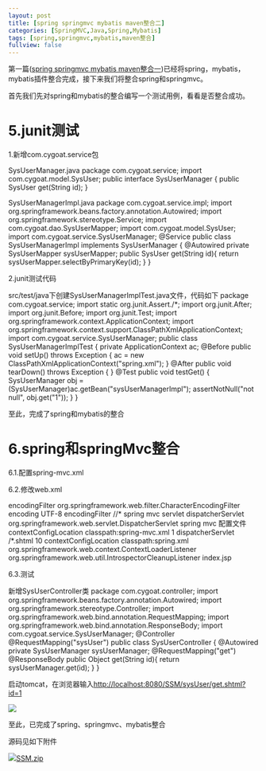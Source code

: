 ```yaml
---
layout: post
title: [spring springmvc mybatis maven整合二]
categories: [SpringMVC,Java,Spring,Mybatis]
tags: [spring,springmvc,mybatis,maven整合]
fullview: false
---
```

第一篇([spring springmvc mybatis maven整合一](http://ctosb.com/article/18599792082944))已经将spring，mybatis，mybatis插件整合完成，接下来我们将整合spring和springmvc。

首先我们先对spring和mybatis的整合编写一个测试用例，看看是否整合成功。

# 5.junit测试

1.新增com.cygoat.service包

SysUserManager.java
package com.cygoat.service; import com.cygoat.model.SysUser; public interface SysUserManager { public SysUser get(String id); }

SysUserManagerImpl.java
package com.cygoat.service.impl; import org.springframework.beans.factory.annotation.Autowired; import org.springframework.stereotype.Service; import com.cygoat.dao.SysUserMapper; import com.cygoat.model.SysUser; import com.cygoat.service.SysUserManager; @Service public class SysUserManagerImpl implements SysUserManager { @Autowired private SysUserMapper sysUserMapper; public SysUser get(String id){ return sysUserMapper.selectByPrimaryKey(id); } }

2.junit测试代码

src/test/java下创建SysUserManagerImplTest.java文件，代码如下
package com.cygoat.service; import static org.junit.Assert./*; import org.junit.After; import org.junit.Before; import org.junit.Test; import org.springframework.context.ApplicationContext; import org.springframework.context.support.ClassPathXmlApplicationContext; import com.cygoat.service.SysUserManager; public class SysUserManagerImplTest { private ApplicationContext ac; @Before public void setUp() throws Exception { ac = new ClassPathXmlApplicationContext("spring.xml"); } @After public void tearDown() throws Exception { } @Test public void testGet() { SysUserManager obj = (SysUserManager)ac.getBean("sysUserManagerImpl"); assertNotNull("not null", obj.get("1")); } }

至此，完成了spring和mybatis的整合

# 6.spring和springMvc整合

6.1.配置spring-mvc.xml
<?xml version="1.0" encoding="UTF-8"?> <beans xmlns="http://www.springframework.org/schema/beans" xmlns:mvc="http://www.springframework.org/schema/mvc" xmlns:xsi="http://www.w3.org/2001/XMLSchema-instance" xmlns:p="http://www.springframework.org/schema/p" xmlns:context="http://www.springframework.org/schema/context" xsi:schemaLocation="http://www.springframework.org/schema/beans http://www.springframework.org/schema/beans/spring-beans-3.1.xsd http://www.springframework.org/schema/context http://www.springframework.org/schema/context/spring-context-3.1.xsd http://www.springframework.org/schema/mvc http://www.springframework.org/schema/mvc/spring-mvc-3.1.xsd"> <!-- 自动扫描controller包下的所有类，使其认为spring mvc的控制器 --> <context:component-scan base-package="com.alan.system.controller" /> <!-- 注解请求映射 --> <bean class="org.springframework.web.servlet.mvc.annotation.DefaultAnnotationHandlerMapping"> <property name="interceptors"> <list> <!-- <ref bean="logNDCInteceptor"/> 日志拦截器，这是你自定义的拦截器 <ref bean="myRequestHelperInteceptor"/> RequestHelper拦截器，这是你自定义的拦截器 <ref bean="myPermissionsInteceptor"/> 权限拦截器，这是你自定义的拦截器 <ref bean="myUserInfoInteceptor"/> 用户信息拦截器，这是你自定义的拦截器 --> </list> </property> </bean> <bean class="org.springframework.web.servlet.mvc.annotation.AnnotationMethodHandlerAdapter"> <property name="messageConverters"> <list> <ref bean="byteArray_hmc" /> <ref bean="string_hmc" /> <ref bean="resource_hmc" /> <ref bean="source_hmc" /> <ref bean="xmlAwareForm_hmc" /> <ref bean="jaxb2RootElement_hmc" /> <ref bean="jackson_hmc" /> </list> </property> </bean> <bean id="byteArray_hmc" class="org.springframework.http.converter.ByteArrayHttpMessageConverter" /><!-- 处理.. --> <bean id="string_hmc" class="org.springframework.http.converter.StringHttpMessageConverter" /><!-- 处理.. --> <bean id="resource_hmc" class="org.springframework.http.converter.ResourceHttpMessageConverter" /><!-- 处理.. --> <bean id="source_hmc" class="org.springframework.http.converter.xml.SourceHttpMessageConverter" /><!-- 处理.. --> <bean id="xmlAwareForm_hmc" class="org.springframework.http.converter.xml.XmlAwareFormHttpMessageConverter" /><!-- 处理.. --> <bean id="jaxb2RootElement_hmc" class="org.springframework.http.converter.xml.Jaxb2RootElementHttpMessageConverter" /><!-- 处理.. --> <bean id="jackson_hmc" class="org.springframework.http.converter.json.MappingJacksonHttpMessageConverter" /><!-- 处理json--> <!-- 避免IE执行AJAX时,返回JSON出现下载文件 --> <!-- <bean id="mappingJacksonHttpMessageConverter" class="org.springframework.http.converter.json.MappingJacksonHttpMessageConverter"> <property name="supportedMediaTypes"> <list> <value>text/html;charset=UTF-8</value> </list> </property> </bean> --> <!-- 启动Spring MVC的注解功能，完成请求和注解POJO的映射 --> <!-- <bean class="org.springframework.web.servlet.mvc.annotation.AnnotationMethodHandlerAdapter"> <property name="messageConverters"> <list> <ref bean="mappingJacksonHttpMessageConverter" />json转换器 </list> </property> </bean> --> <!-- 对模型视图名称的解析，即在模型视图名称添加前后缀 --> <bean class="org.springframework.web.servlet.view.InternalResourceViewResolver"> <property name="prefix" value="/jsp/" /> <property name="suffix" value=".jsp" /> </bean> <!-- json转换器 --> <!-- <bean id="jsonConverter" class="org.springframework.http.converter.json.MappingJacksonHttpMessageConverter"> <property name="supportedMediaTypes" value="application/json" /> </bean> --> </beans>

6.2.修改web.xml
<?xml version="1.0" encoding="UTF-8"?> <web-app version="2.5" xmlns="http://java.sun.com/xml/ns/javaee" xmlns:xsi="http://www.w3.org/2001/XMLSchema-instance" xsi:schemaLocation="http://java.sun.com/xml/ns/javaee http://java.sun.com/xml/ns/javaee/web-app_2_5.xsd"> <!-- 编码过滤器 --> <filter> <filter-name>encodingFilter</filter-name> <filter-class>org.springframework.web.filter.CharacterEncodingFilter</filter-class> <init-param> <param-name>encoding</param-name> <param-value>UTF-8</param-value> </init-param> </filter> <filter-mapping> <filter-name>encodingFilter</filter-name> <url-pattern>//*</url-pattern> </filter-mapping> <!-- Spring MVC servlet --> <servlet> <description>spring mvc servlet</description> <servlet-name>dispatcherServlet</servlet-name> <servlet-class>org.springframework.web.servlet.DispatcherServlet</servlet-class> <init-param> <description>spring mvc 配置文件</description> <param-name>contextConfigLocation</param-name> <param-value>classpath:spring-mvc.xml</param-value> </init-param> <load-on-startup>1</load-on-startup> </servlet> <servlet-mapping> <servlet-name>dispatcherServlet</servlet-name> <url-pattern>/*.shtml</url-pattern> </servlet-mapping> <session-config> <session-timeout>10</session-timeout> </session-config> <!-- Spring和mybatis的配置文件 --> <context-param> <param-name>contextConfigLocation</param-name> <param-value>classpath:spring.xml</param-value> </context-param> <!-- Spring监听器 --> <listener> <listener-class>org.springframework.web.context.ContextLoaderListener</listener-class> </listener> <!-- 防止Spring内存溢出监听器 --> <listener> <listener-class>org.springframework.web.util.IntrospectorCleanupListener</listener-class> </listener> <welcome-file-list> <welcome-file>index.jsp</welcome-file> </welcome-file-list> </web-app>

6.3.测试

新增SysUserController类
package com.cygoat.controller; import org.springframework.beans.factory.annotation.Autowired; import org.springframework.stereotype.Controller; import org.springframework.web.bind.annotation.RequestMapping; import org.springframework.web.bind.annotation.ResponseBody; import com.cygoat.service.SysUserManager; @Controller @RequestMapping("sysUser") public class SysUserController { @Autowired private SysUserManager sysUserManager; @RequestMapping("get") @ResponseBody public Object get(String id){ return sysUserManager.get(id); } }

启动tomcat，在浏览器输入[http://localhost:8080/SSM/sysUser/get.shtml?id=1](http://localhost:8080/SSM/sysUser/get.shtml?id=1)

![](http://file.ctosb.com/upload/image/20170705/1499239829816059164.png)

至此，已完成了spring、springmvc、mybatis整合

源码见如下附件

![](http://ctosb.com/ueditor/dialogs/attachment/fileTypeImages/icon_rar.gif)[SSM.zip](http://file.ctosb.com/upload/file/20170705/1499239937410099859.zip "SSM.zip")
